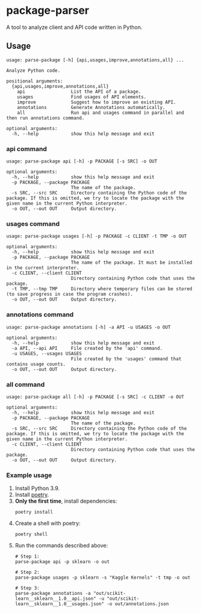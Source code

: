 # package-parser

A tool to analyze client and API code written in Python.

## Usage

```text
usage: parse-package [-h] {api,usages,improve,annotations,all} ...

Analyze Python code.

positional arguments:
  {api,usages,improve,annotations,all}
    api                 List the API of a package.
    usages              Find usages of API elements.
    improve             Suggest how to improve an existing API.
    annotations         Generate Annotations automatically.
    all                 Run api and usages command in parallel and then run annotations command.

optional arguments:
  -h, --help            show this help message and exit
```

### api command

```text
usage: parse-package api [-h] -p PACKAGE [-s SRC] -o OUT

optional arguments:
  -h, --help            show this help message and exit
  -p PACKAGE, --package PACKAGE
                        The name of the package.
  -s SRC, --src SRC     Directory containing the Python code of the package. If this is omitted, we try to locate the package with the given name in the current Python interpreter.
  -o OUT, --out OUT     Output directory.
```

### usages command

```text
usage: parse-package usages [-h] -p PACKAGE -c CLIENT -t TMP -o OUT

optional arguments:
  -h, --help            show this help message and exit
  -p PACKAGE, --package PACKAGE
                        The name of the package. It must be installed in the current interpreter.
  -c CLIENT, --client CLIENT
                        Directory containing Python code that uses the package.
  -t TMP, --tmp TMP     Directory where temporary files can be stored (to save progress in case the program crashes).
  -o OUT, --out OUT     Output directory.
```

### annotations command

```text
usage: parse-package annotations [-h] -a API -u USAGES -o OUT

optional arguments:
  -h, --help            show this help message and exit
  -a API, --api API     File created by the 'api' command.
  -u USAGES, --usages USAGES
                        File created by the 'usages' command that contains usage counts.
  -o OUT, --out OUT     Output directory.
```

### all command

```text
usage: parse-package all [-h] -p PACKAGE [-s SRC] -c CLIENT -o OUT

optional arguments:
  -h, --help            show this help message and exit
  -p PACKAGE, --package PACKAGE
                        The name of the package.
  -s SRC, --src SRC     Directory containing the Python code of the package. If this is omitted, we try to locate the package with the given name in the current Python interpreter.
  -c CLIENT, --client CLIENT
                        Directory containing Python code that uses the package.
  -o OUT, --out OUT     Output directory.
```

### Example usage

1. Install Python 3.9.
1. Install [poetry](https://python-poetry.org/docs/master/#installation).
1. **Only the first time**, install dependencies:
    ```shell
    poetry install
    ```
1. Create a shell with poetry:
    ```shell
    poetry shell
    ```
1. Run the commands described above:
    ```shell
    # Step 1:
    parse-package api -p sklearn -o out

    # Step 2:
    parse-package usages -p sklearn -s "Kaggle Kernels" -t tmp -o out

    # Step 3:
    parse-package annotations -a "out/scikit-learn__sklearn__1.0__api.json" -u "out/scikit-learn__sklearn__1.0__usages.json" -o out/annotations.json
    ```
